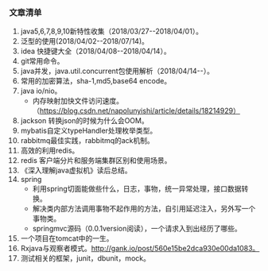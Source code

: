 ### 文章清单

1. java5,6,7,8,9,10新特性收集（2018/03/27--2018/04/01）。
2. 泛型的使用(2018/04/02--2018/07/14)。
3. idea 快捷键大全（2018/04/08--2018/04/14）。
4. git常用命令。
5. java并发，java.util.concurrent包使用解析（2018/04/14--）。
6. 常用的加密算法，sha-1,md5,base64 encode。
6. java io/nio。
   * 内存映射加快文件访问速度。（https://blog.csdn.net/napolunyishi/article/details/18214929）
3. jackson 转换json的时候为什么会OOM。
4.  mybatis自定义typeHandler处理枚举类型。
5. rabbitmq最佳实践，rabbitmq的ack机制。
6. 高效的利用redis。
5. redis 客户端分片和服务端集群区别和使用场景。
6. 《深入理解java虚拟机》读后总结。
14. spring
    * 利用spring切面能做些什么，日志，事物，统一异常处理，接口数据转换。
    * 解决类内部方法调用事物不起作用的方法，自引用延迟注入，另外写一个事物类。
    * springmvc源码（0.0.1version阅读），一个请求入到出经历了哪些。
10. 一个项目在tomcat中的一生。 
10. Rxjava与观察者模式。http://gank.io/post/560e15be2dca930e00da1083。
11. 测试相关的框架，junit，dbunit，mock。